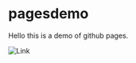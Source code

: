 # pagesdemo

Hello this is a demo of github pages.

![Link](https://www.youtube.com/watch?v=J7KVbo1ABcc)
